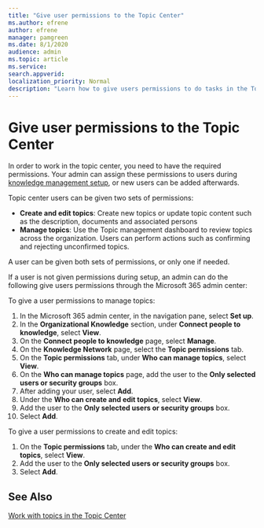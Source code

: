 ```yaml
---
title: "Give user permissions to the Topic Center"
ms.author: efrene
author: efrene
manager: pamgreen
ms.date: 8/1/2020
audience: admin
ms.topic: article
ms.service: 
search.appverid: 
localization_priority: Normal
description: "Learn how to give users permissions to do tasks in the Topic Center"
---
```


# Give user permissions to the Topic Center

In order to work in the topic center, you need to have the required permissions. Your admin can assign these permissions to users during [knowledge management setup](set-up-knowledge-network.md), or new users can be added afterwards.

Topic center users can be given two sets of permissions:

- **Create and edit topics**: Create new topics or update topic content such as the description, documents and associated persons
- **Manage topics**: Use the Topic management dashboard to review topics across the organization. Users can perform actions such as confirming and rejecting unconfirmed topics.

A user can be given both sets of permissions, or only one if needed. 

If a user is not given permissions during setup, an admin can do the following give users permissions through the Microsoft 365 admin center:

To give a user permissions to manage topics:

1. In the Microsoft 365 admin center, in the navigation pane, select **Set up**.
2. In the **Organizational Knowledge** section, under **Connect people to knowledge**, select **View**.
3. On the **Connect people to knowledge** page, select **Manage**.
4. On the **Knowledge Network** page, select the **Topic permissions** tab.
5. On the **Topic permissions** tab, under **Who can manage topics**, select **View**.
6.  On the **Who can manage topics** page, add the user to the **Only selected users or security groups** box.
7. After adding your user, select **Add**.
3. Under the **Who can create and edit topics**, select **View**.
4. Add the user to the **Only selected users or security groups** box.
5. Select **Add**.

To give a user permissions to create and edit topics:

1. On the **Topic permissions** tab, under the **Who can create and edit topics**, select **View**.
2. Add the user to the **Only selected users or security groups** box.
3. Select **Add**.



## See Also
  
[Work with topics in the Topic Center](work-with-topics.md)



